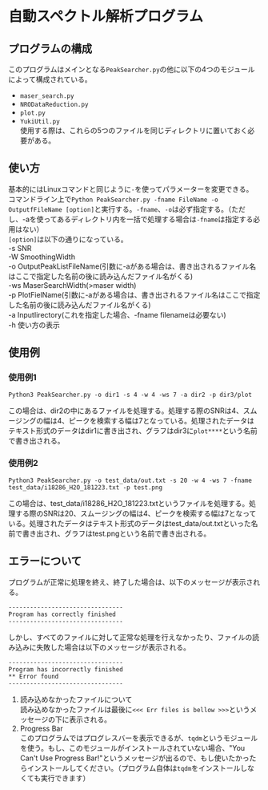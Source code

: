 # 自動スペクトル解析プログラム

## プログラムの構成  
このプログラムはメインとなる`PeakSearcher.py`の他に以下の4つのモジュールによって構成されている。  
- `maser_search.py`  
- `NRODataReduction.py`  
- `plot.py`  
- `YukiUtil.py`  
使用する際は、これらの5つのファイルを同じディレクトリに置いておく必要がある。  

## 使い方  
基本的にはLinuxコマンドと同じように`-`を使ってパラメーターを変更できる。  
コマンドライン上で`Python PeakSearcher.py -fname FileName -o OutputfFileName [option]`と実行する。`-fname`、`-o`は必ず指定する。（ただし、-aを使ってあるディレクトリ内を一括で処理する場合は`-fname`は指定する必用はない）  
`[option]`は以下の通りになっている。  
-s SNR  
-W SmoothingWidth  
-o OutputPeakListFileName(引数に-aがある場合は、書き出されるファイル名はここで指定した名前の後に読み込んだファイル名がくる)  
-ws MaserSearchWidth(>maser width)  
-p PlotFielName(引数に-aがある場合は、書き出されるファイル名はここで指定した名前の後に読み込んだファイル名がくる)  
-a InputIirectory(これを指定した場合、-fname filenameは必要ない)  
-h 使い方の表示  

## 使用例  
### 使用例1  
```
Python3 PeakSearcher.py -o dir1 -s 4 -w 4 -ws 7 -a dir2 -p dir3/plot
```  
この場合は、dir2の中にあるファイルを処理する。処理する際のSNRは4、スムージングの幅は4、ピークを検索する幅は7となっている。処理されたデータはテキスト形式のデータはdir1に書き出され、グラフはdir3に`plot****`という名前で書き出される。  

### 使用例2  
```
Python3 PeakSearcher.py -o test_data/out.txt -s 20 -w 4 -ws 7 -fname test_data/i18286_H2O_181223.txt -p test.png
```  
この場合は、test_data/i18286_H2O_181223.txtというファイルを処理する。処理する際のSNRは20、スムージングの幅は4、ピークを検索する幅は7となっている。処理されたデータはテキスト形式のデータはtest_data/out.txtといった名前で書き出され、グラフはtest.pngという名前で書き出される。　　

## エラーについて  
プログラムが正常に処理を終え、終了した場合は、以下のメッセージが表示される。  
```
--------------------------------
Program has correctly finished
--------------------------------
```  
しかし、すべてのファイルに対して正常な処理を行えなかったり、ファイルの読み込みに失敗した場合は以下のメッセージが表示される。  
```
--------------------------------
Program has incorrectly finished
** Error found
--------------------------------
```  
1. 読み込めなかったファイルについて  
    読み込めなかったファイルは最後に`<<< Err files is bellow >>>`というメッセージの下に表示される。  
2. Progress Bar  
    このプログラムではプログレスバーを表示できるが、`tqdm`というモジュールを使う。もし、このモジュールがインストールされていない場合、"You Can't Use Progress Bar!"というメッセージが出るので、もし使いたかったらインストールしてください。（プログラム自体は`tqdm`をインストールしなくても実行できます）
